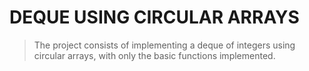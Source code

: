 # DEQUE USING CIRCULAR ARRAYS

>  The project consists of implementing a deque of integers using circular arrays, with only the basic functions implemented.